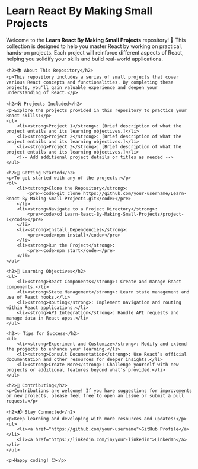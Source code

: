 <!DOCTYPE html>
<html lang="en">
<head>
    <meta charset="UTF-8">
    <meta name="viewport" content="width=device-width, initial-scale=1.0">
    <title>Learn React By Making Small Projects</title>
</head>
<body>
    <h1>Learn React By Making Small Projects</h1>
    <p>Welcome to the <strong>Learn React By Making Small Projects</strong> repository! 🚀 This collection is designed to help you master React by working on practical, hands-on projects. Each project will reinforce different aspects of React, helping you solidify your skills and build real-world applications.</p>

    <h2>📚 About This Repository</h2>
    <p>This repository includes a series of small projects that cover various React concepts and functionalities. By completing these projects, you'll gain valuable experience and deepen your understanding of React.</p>

    <h2>🛠️ Projects Included</h2>
    <p>Explore the projects provided in this repository to practice your React skills:</p>
    <ul>
        <li><strong>Project 1</strong>: [Brief description of what the project entails and its learning objectives.]</li>
        <li><strong>Project 2</strong>: [Brief description of what the project entails and its learning objectives.]</li>
        <li><strong>Project 3</strong>: [Brief description of what the project entails and its learning objectives.]</li>
        <!-- Add additional project details or titles as needed -->
    </ul>

    <h2>🚀 Getting Started</h2>
    <p>To get started with any of the projects:</p>
    <ol>
        <li><strong>Clone the Repository</strong>:
            <pre><code>git clone https://github.com/your-username/Learn-React-By-Making-Small-Projects.git</code></pre>
        </li>
        <li><strong>Navigate to a Project Directory</strong>:
            <pre><code>cd Learn-React-By-Making-Small-Projects/project-1</code></pre>
        </li>
        <li><strong>Install Dependencies</strong>:
            <pre><code>npm install</code></pre>
        </li>
        <li><strong>Run the Project</strong>:
            <pre><code>npm start</code></pre>
        </li>
    </ol>

    <h2>🎯 Learning Objectives</h2>
    <ul>
        <li><strong>React Components</strong>: Create and manage React components.</li>
        <li><strong>State Management</strong>: Learn state management and use of React hooks.</li>
        <li><strong>Routing</strong>: Implement navigation and routing within React applications.</li>
        <li><strong>API Integration</strong>: Handle API requests and manage data in React apps.</li>
    </ul>

    <h2>✨ Tips for Success</h2>
    <ul>
        <li><strong>Experiment and Customize</strong>: Modify and extend the projects to enhance your learning.</li>
        <li><strong>Consult Documentation</strong>: Use React’s official documentation and other resources for deeper insights.</li>
        <li><strong>Create More</strong>: Challenge yourself with new projects or additional features beyond what’s provided.</li>
    </ul>

    <h2>🤝 Contributing</h2>
    <p>Contributions are welcome! If you have suggestions for improvements or new projects, please feel free to open an issue or submit a pull request.</p>

    <h2>📬 Stay Connected</h2>
    <p>Keep learning and developing with more resources and updates:</p>
    <ul>
        <li><a href="https://github.com/your-username">GitHub Profile</a></li>
        <li><a href="https://linkedin.com/in/your-linkedin">LinkedIn</a></li>
    </ul>

    <p>Happy coding! 😊</p>
</body>
</html>
